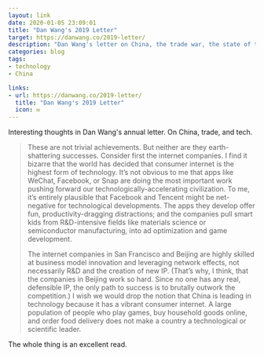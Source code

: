 ```yaml
---
layout: link
date: 2020-01-05 23:09:01
title: "Dan Wang's 2019 Letter"
target: https://danwang.co/2019-letter/
description: "Dan Wang's letter on China, the trade war, the state of tech, industry, and more."
categories: blog
tags:
- technology
- China

links:
- url: https://danwang.co/2019-letter/
  title: "Dan Wang's 2019 Letter"
  icon: ✉️
---
```


Interesting thoughts in Dan Wang's annual letter. On China, trade, and tech.

> These are not trivial achievements. But neither are they earth-shattering successes. Consider first the internet companies. I find it bizarre that the world has decided that consumer internet is the highest form of technology. It’s not obvious to me that apps like WeChat, Facebook, or Snap are doing the most important work pushing forward our technologically-accelerating civilization. To me, it’s entirely plausible that Facebook and Tencent might be net-negative for technological developments. The apps they develop offer fun, productivity-dragging distractions; and the companies pull smart kids from R&D-intensive fields like materials science or semiconductor manufacturing, into ad optimization and game development.
>
> The internet companies in San Francisco and Beijing are highly skilled at business model innovation and leveraging network effects, not necessarily R&D and the creation of new IP. (That’s why, I think, that the companies in Beijing work so hard. Since no one has any real, defensible IP, the only path to success is to brutally outwork the competition.) I wish we would drop the notion that China is leading in technology because it has a vibrant consumer internet. A large population of people who play games, buy household goods online, and order food delivery does not make a country a technological or scientific leader.

The whole thing is an excellent read.
